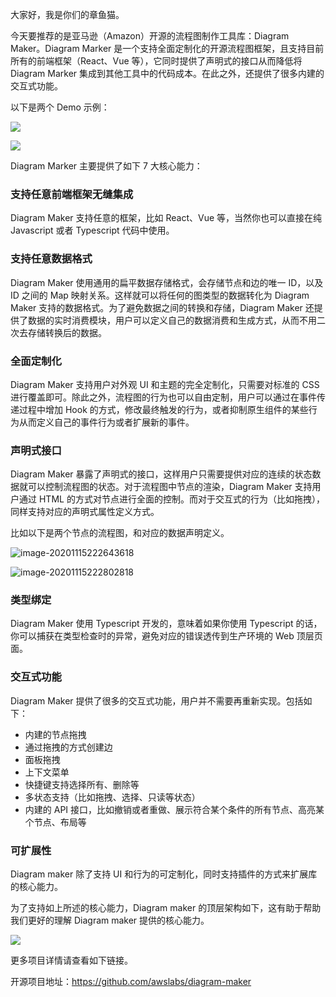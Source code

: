 大家好，我是你们的章鱼猫。

今天要推荐的是亚马逊（Amazon）开源的流程图制作工具库：Diagram Maker。Diagram Marker 是一个支持全面定制化的开源流程图框架，且支持目前所有的前端框架（React、Vue 等），它同时提供了声明式的接口从而降低将 Diagram Marker 集成到其他工具中的代码成本。在此之外，还提供了很多内建的交互式功能。

以下是两个 Demo 示例：

![](https://7465-test-3c9b5e-books-1301492295.tcb.qcloud.la/mac_github_images/compress_diaggram01.png)

![](https://7465-test-3c9b5e-books-1301492295.tcb.qcloud.la/mac_github_images/compress_diagram02.png)

Diagram Marker 主要提供了如下 7 大核心能力：

### 支持任意前端框架无缝集成

Diagram Maker 支持任意的框架，比如 React、Vue 等，当然你也可以直接在纯 Javascript 或者 Typescript 代码中使用。

### 支持任意数据格式

Diagram Maker 使用通用的扁平数据存储格式，会存储节点和边的唯一 ID，以及 ID 之间的 Map 映射关系。这样就可以将任何的图类型的数据转化为 Diagram Maker 支持的数据格式。为了避免数据之间的转换和存储，Diagram Maker 还提供了数据的实时消费模块，用户可以定义自己的数据消费和生成方式，从而不用二次去存储转换后的数据。

### 全面定制化

Diagram Maker 支持用户对外观 UI 和主题的完全定制化，只需要对标准的 CSS 进行覆盖即可。除此之外，流程图的行为也可以自由定制，用户可以通过在事件传递过程中增加 Hook 的方式，修改最终触发的行为，或者抑制原生组件的某些行为从而定义自己的事件行为或者扩展新的事件。

### 声明式接口

Diagram Maker 暴露了声明式的接口，这样用户只需要提供对应的连续的状态数据就可以控制流程图的状态。对于流程图中节点的渲染，Diagram Maker 支持用户通过 HTML 的方式对节点进行全面的控制。而对于交互式的行为（比如拖拽），同样支持对应的声明式属性定义方式。

比如以下是两个节点的流程图，和对应的数据声明定义。

![image-20201115222643618](https://7465-test-3c9b5e-books-1301492295.tcb.qcloud.la/mac_github_images/compress_image-20201115222643618.png)

![image-20201115222802818](https://7465-test-3c9b5e-books-1301492295.tcb.qcloud.la/mac_github_images/compress_image-20201115222802818.png)

### 类型绑定

Diagram Maker 使用 Typescript 开发的，意味着如果你使用 Typescript 的话，你可以捕获在类型检查时的异常，避免对应的错误透传到生产环境的 Web 顶层页面。

### 交互式功能

Diagram Maker 提供了很多的交互式功能，用户并不需要再重新实现。包括如下：

- 内建的节点拖拽
- 通过拖拽的方式创建边
- 面板拖拽
- 上下文菜单
- 快捷键支持选择所有、删除等
- 多状态支持（比如拖拽、选择、只读等状态）
- 内建的 API 接口，比如撤销或者重做、展示符合某个条件的所有节点、高亮某个节点、布局等

### 可扩展性

Diagram maker 除了支持 UI 和行为的可定制化，同时支持插件的方式来扩展库的核心能力。

为了支持如上所述的核心能力，Diagram maker 的顶层架构如下，这有助于帮助我们更好的理解 Diagram maker 提供的核心能力。

![](https://7465-test-3c9b5e-books-1301492295.tcb.qcloud.la/mac_github_images/compress_Architecture.png)

更多项目详情请查看如下链接。

开源项目地址：https://github.com/awslabs/diagram-maker